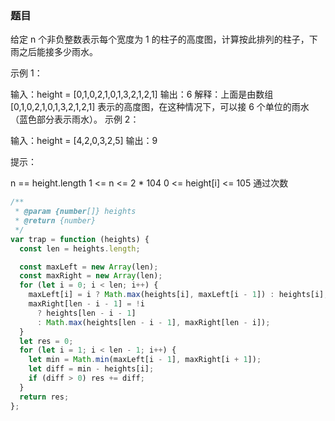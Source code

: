 <!-- @format -->

### 题目

给定 n 个非负整数表示每个宽度为 1 的柱子的高度图，计算按此排列的柱子，下雨之后能接多少雨水。

示例 1：

输入：height = [0,1,0,2,1,0,1,3,2,1,2,1]
输出：6
解释：上面是由数组 [0,1,0,2,1,0,1,3,2,1,2,1] 表示的高度图，在这种情况下，可以接 6 个单位的雨水（蓝色部分表示雨水）。
示例 2：

输入：height = [4,2,0,3,2,5]
输出：9

提示：

n == height.length
1 <= n <= 2 \* 104
0 <= height[i] <= 105
通过次数

```js
/**
 * @param {number[]} heights
 * @return {number}
 */
var trap = function (heights) {
  const len = heights.length;

  const maxLeft = new Array(len);
  const maxRight = new Array(len);
  for (let i = 0; i < len; i++) {
    maxLeft[i] = i ? Math.max(heights[i], maxLeft[i - 1]) : heights[i];
    maxRight[len - i - 1] = !i
      ? heights[len - i - 1]
      : Math.max(heights[len - i - 1], maxRight[len - i]);
  }
  let res = 0;
  for (let i = 1; i < len - 1; i++) {
    let min = Math.min(maxLeft[i - 1], maxRight[i + 1]);
    let diff = min - heights[i];
    if (diff > 0) res += diff;
  }
  return res;
};
```
